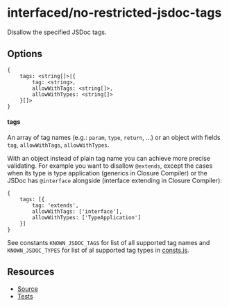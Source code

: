 # interfaced/no-restricted-jsdoc-tags

Disallow the specified JSDoc tags.

## Options

```
{
	tags: <string[]>|{
	    tag: <string>,
	    allowWithTags: <string[]>,
	    allowWithTypes: <string[]>
	}[]>
}
```

#### tags

An array of tag names (e.g.: `param`, `type`, `return`, ...) or an object with fields `tag`, `allowWithTags`, `allowWithTypes`.

With an object instead of plain tag name you can achieve more precise validating. For example you want to disallow `@extends`,
except the cases when its type is type application (generics in Closure Compiler) or the JSDoc has `@interface` alongside (interface extending in Closure Compiler):

```
{
	tags: [{
	    tag: 'extends',
	    allowWithTags: ['interface'],
	    allowWithTypes: ['TypeApplication']
	}]
}
```

See constants `KNOWN_JSDOC_TAGS` for list of all supported tag names and `KNOWN_JSDOC_TYPES` for list of al supported tag types in [consts.js](../../lib/consts.js).

## Resources

* [Source](../../lib/rules/no-restricted-jsdoc-tags.js)
* [Tests](../../test/eslint/rules/no-restricted-jsdoc-tags.js)
